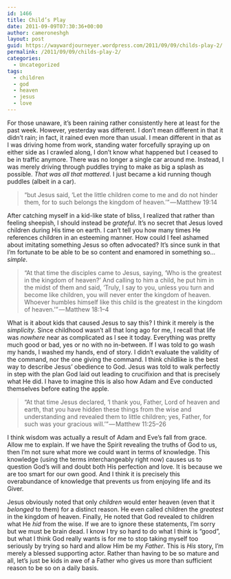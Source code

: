 ```yaml
---
id: 1466
title: Child’s Play
date: 2011-09-09T07:30:36+00:00
author: cameroneshgh
layout: post
guid: https://waywardjourneyer.wordpress.com/2011/09/09/childs-play-2/
permalink: /2011/09/09/childs-play-2/
categories:
  - Uncategorized
tags:
  - children
  - god
  - heaven
  - jesus
  - love
---
```

For those unaware, it’s been raining rather consistently here at least for the past week. However, yesterday was different. I don’t mean different in that it didn’t rain; in fact, it rained even more than usual. I mean different in that as I was driving home from work, standing water forcefully spraying up on either side as I crawled along, I don’t know what happened but I ceased to be in traffic anymore. There was no longer a single car around me. Instead, I was merely driving through puddles trying to make as big a splash as possible. _That was all that mattered_. I just became a kid running though puddles (albeit in a car).

> “but Jesus said, ‘Let the little children come to me and do not hinder them, for to such belongs the kingdom of heaven.’” — Matthew 19:14

After catching myself in a kid-like state of bliss, I realized that rather than feeling sheepish, I should instead be _grateful_. It’s no secret that Jesus loved children during His time on earth. I can’t tell you how many times He references children in an esteeming manner. How could I feel ashamed about imitating something Jesus so often advocated? It’s since sunk in that I’m fortunate to be able to be so content and enamored in something so…_simple_.

> “At that time the disciples came to Jesus, saying, ‘Who is the greatest in the kingdom of heaven?’ And calling to him a child, he put him in the midst of them and said, ‘Truly, I say to you, unless you turn and become like children, you will never enter the kingdom of heaven. Whoever humbles himself like this child is the greatest in the kingdom of heaven.’” — Matthew 18:1–4

What is it about kids that caused Jesus to say this? I think it merely is the _simplicity_. Since childhood wasn’t all that long ago for me, I recall that life was _nowhere_ near as complicated as I see it today. Everything was pretty much good or bad, yes or no with no in-between. If I was told to go wash my hands, I washed my hands, end of story. I didn’t evaluate the validity of the command, nor the one giving the command. I think childlike is the best way to describe Jesus’ obedience to God. Jesus was told to walk perfectly in step with the plan God laid out leading to crucifixion and that is precisely what He did. I have to imagine this is also how Adam and Eve conducted themselves before eating the apple.

> “At that time Jesus declared, ‘I thank you, Father, Lord of heaven and earth, that you have hidden these things from the wise and understanding and revealed them to little children; yes, Father, for such was your gracious will.’” — Matthew 11:25–26

I think wisdom was actually a result of Adam and Eve’s fall from grace. Allow me to explain. If we have the Spirit revealing the truths of God to us, then I’m not sure what more we could want in terms of knowledge. This knowledge (using the terms interchangeably right now) causes us to question God’s will and doubt both His perfection and love. It is because we are too smart for our own good. And I think it is precisely this overabundance of knowledge that prevents us from enjoying life and its Giver.

Jesus obviously noted that only _children_ would enter heaven (even that it _belonged_ to them) for a distinct reason. He even called children the _greatest_ in the kingdom of heaven. Finally, He noted that God revealed to children what He _hid_ from the wise. If we are to ignore these statements, I’m sorry but we must be brain dead. I know I try so hard to do what I think is “good”, but what I think God really wants is for me to stop taking myself too seriously by trying so hard and allow Him be my _Father_. This is _His_ story, I’m merely a blessed supporting actor. Rather than having to be so mature and all, let’s just be kids in awe of a Father who gives us more than sufficient reason to be so on a daily basis.